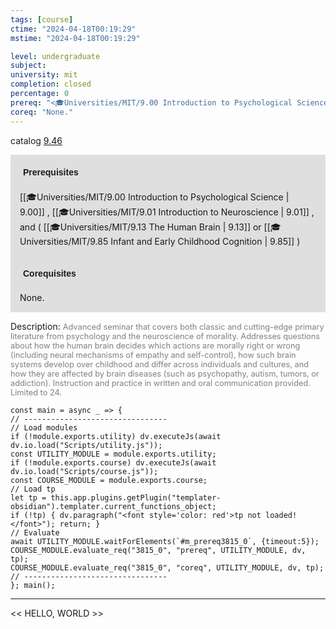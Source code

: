 ```yaml
---
tags: [course]
ctime: "2024-04-18T00:19:29"
mstime: "2024-04-18T00:19:29"

level: undergraduate
subject: 
university: mit
completion: closed
percentage: 0
prereq: "<🎓Universities/MIT/9.00 Introduction to Psychological Science> , <🎓Universities/MIT/9.01 Introduction to Neuroscience> , and ( <🎓Universities/MIT/9.13 The Human Brain> or <🎓Universities/MIT/9.85 Infant and Early Childhood Cognition> )"
coreq: "None."
---
```


catalog [9.46](http://student.mit.edu/catalog/m9a.html#9.46)

<span style="display: block; padding: 15px; background-color: rgb(100, 100, 100, 0.2);"><font id="m_prereq3815_0" style="display: block; font-family: Arial, sans-serif; font-weight: bold; padding: 5px">Prerequisites</font><br><span id="prereq3815_0">[[🎓Universities/MIT/9.00 Introduction to Psychological Science | 9.00]] , [[🎓Universities/MIT/9.01 Introduction to Neuroscience | 9.01]] , and ( [[🎓Universities/MIT/9.13 The Human Brain | 9.13]] or [[🎓Universities/MIT/9.85 Infant and Early Childhood Cognition | 9.85]] )</span></span>
<span style="display: block; padding: 15px; background-color: rgb(100, 100, 100, 0.2);"><font id="m_coreq3815_0" style="display: block; font-family: Arial, sans-serif; font-weight: bold; padding: 5px">Corequisites</font><br><span id="coreq3815_0">None.</span></span>

<font style="">Description:</font>
<font style="color: grey; font-size: 0.8rem;">Advanced seminar that covers both classic and cutting-edge primary literature from psychology and the neuroscience of morality. Addresses questions about how the human brain decides which actions are morally right or wrong (including neural mechanisms of empathy and self-control), how such brain systems develop over childhood and differ across individuals and cultures, and how they are affected by brain diseases (such as psychopathy, autism, tumors, or addiction). Instruction and practice in written and oral communication provided. Limited to 24.</font>

```dataviewjs
const main = async _ => {
// --------------------------------
// Load modules
if (!module.exports.utility) dv.executeJs(await dv.io.load("Scripts/utility.js"));
const UTILITY_MODULE = module.exports.utility;
if (!module.exports.course) dv.executeJs(await dv.io.load("Scripts/course.js"));
const COURSE_MODULE = module.exports.course;
// Load tp
let tp = this.app.plugins.getPlugin("templater-obsidian").templater.current_functions_object;
if (!tp) { dv.paragraph("<font style='color: red'>tp not loaded!</font>"); return; }
// Evaluate
await UTILITY_MODULE.waitForElements(`#m_prereq3815_0`, {timeout:5});
COURSE_MODULE.evaluate_req("3815_0", "prereq", UTILITY_MODULE, dv, tp);
COURSE_MODULE.evaluate_req("3815_0", "coreq", UTILITY_MODULE, dv, tp);
// --------------------------------
}; main();
```

---

<< HELLO, WORLD >>
